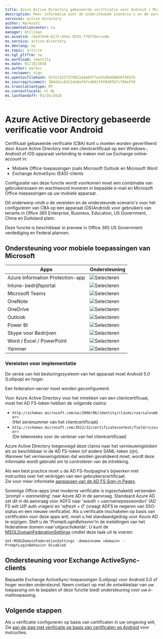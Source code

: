 ```yaml
---
title: Azure Active Directory gebaseerde verificatie voor Android | Microsoft Docs
description: Meer informatie over de ondersteunde scenario's en de vereisten voor het configureren op certificaten gebaseerde verificatie in oplossingen met Android-apparaten
services: active-directory
author: MarkusVi
documentationcenter: na
manager: mtillman
ms.assetid: c6ad7640-8172-4541-9255-770f39ecce0e
ms.service: active-directory
ms.devlang: na
ms.topic: article
ms.tgt_pltfrm: na
ms.workload: identity
ms.date: 01/15/2018
ms.author: markvi
ms.reviewer: nigu
ms.openlocfilehash: 93fe73257378022a4e65f7e241d9a60056f403fb
ms.sourcegitcommit: 384d2ec82214e8af0fc4891f9f840fb7cf89ef59
ms.translationtype: MT
ms.contentlocale: nl-NL
ms.lasthandoff: 01/16/2018
---
```

# <a name="azure-active-directory-certificate-based-authentication-on-android"></a>Azure Active Directory gebaseerde verificatie voor Android


Certificaat gebaseerde verificatie (CBA) kunt u moeten worden geverifieerd door Azure Active Directory met een clientcertificaat op een Windows-, Android of iOS-apparaat verbinding te maken met uw Exchange online-account in:

* Mobiele Office-toepassingen zoals Microsoft Outlook en Microsoft Word   
* Exchange ActiveSync (EAS)-clients

Configuratie van deze functie wordt voorkomen moet een combinatie van gebruikersnaam en wachtwoord invoeren in bepaalde e-mail en Microsoft Office-toepassingen op uw mobiele apparaat.

Dit onderwerp vindt u de vereisten en de ondersteunde scenario's voor het configureren van CBA op een apparaat iOS(Android) voor gebruikers van tenants in Office 365 Enterprise, Business, Education, US Government, China en Duitsland plant.



Deze functie is beschikbaar in preview in Office 365 US Government verdediging en Federal plannen.


## <a name="microsoft-mobile-applications-support"></a>Ondersteuning voor mobiele toepassingen van Microsoft
| Apps | Ondersteuning |
| --- | --- |
| Azure Information Protection-app |![Selecteren][1] |
| Intune-bedrijfsportal |![Selecteren][1] |
| Microsoft Teams |![Selecteren][1] |
| OneNote |![Selecteren][1] |
| OneDrive |![Selecteren][1] |
| Outlook |![Selecteren][1] |
| Power BI |![Selecteren][1] |
| Skype voor Bedrijven |![Selecteren][1] |
| Word / Excel / PowerPoint |![Selecteren][1] |
| Yammer |![Selecteren][1] |


### <a name="implementation-requirements"></a>Vereisten voor implementatie

De versie van het besturingssysteem van het apparaat moet Android 5.0 (Lollipop) en hoger.

Een federation-server moet worden geconfigureerd.  

Voor Azure Active Directory voor het intrekken van een clientcertificaat, moet het AD FS-token hebben de volgende claims:  

* `http://schemas.microsoft.com/ws/2008/06/identity/claims/<serialnumber>`  
  (Het serienummer van het clientcertificaat)
* `http://schemas.microsoft.com/2012/12/certificatecontext/field/<issuer>`  
  (De tekenreeks voor de verlener van het clientcertificaat)

Azure Active Directory toegevoegd deze claims naar het vernieuwingstoken als ze beschikbaar in de AD FS-token (of andere SAML-token zijn). Wanneer het vernieuwingstoken dat worden gevalideerd moet, wordt deze informatie wordt gebruikt om te controleren van de intrekking.

Als een best practice moet u de AD FS-foutpagina's bijwerken met instructies over het verkrijgen van een gebruikerscertificaat.  
Zie voor meer informatie [aanpassen van de AD FS Sign-in Pages](https://technet.microsoft.com/library/dn280950.aspx).  

Sommige Office-apps (met moderne verificatie is ingeschakeld) verzenden '*prompt = aanmelding*' naar Azure AD in de aanvraag. Standaard Azure AD zet dit in de aanvraag voor ADFS naar '*wauth = usernamepassworduri*' (AD FS wilt U/P auth vragen) en '*wfresh = 0*' (vraagt ADFS te negeren van SSO-status en een nieuwe verificatie). Als u verificatie inschakelen op basis van certificaten voor deze apps wilt, moet u het standaardgedrag voor Azure AD te wijzigen. Stelt u de '*PromptLoginBehavior*'in de instellingen van het federatieve domein naar'*uitgeschakelde*'.
U kunt de [MSOLDomainFederationSettings](/powershell/module/msonline/set-msoldomainfederationsettings?view=azureadps-1.0) cmdlet deze taak uit te voeren:

`Set-MSOLDomainFederationSettings -domainname <domain> -PromptLoginBehavior Disabled`



## <a name="exchange-activesync-clients-support"></a>Ondersteuning voor Exchange ActiveSync-clients
Bepaalde Exchange ActiveSync-toepassingen (Lollipop) voor Android 5.0 of hoger worden ondersteund. Neem contact op met de ontwikkelaar van uw toepassing om te bepalen of deze functie biedt ondersteuning voor uw e-mailtoepassing.


## <a name="next-steps"></a>Volgende stappen

Als u verificatie configureren op basis van certificaten in uw omgeving wilt, Zie [aan de slag met verificatie op basis van certificaten op Android](active-directory-certificate-based-authentication-get-started.md) voor instructies.

<!--Image references-->
[1]: ./media/active-directory-certificate-based-authentication-android/ic195031.png
